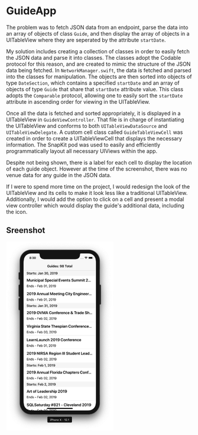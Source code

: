 # GuideApp
The problem was to fetch JSON data from an endpoint, parse the data into an array of objects of class `Guide`, and then display the array of objects in a UITableView where they are seperated by the attribute `startDate`. 

My solution includes creating a collection of classes in order to easily fetch the JSON data and parse it into classes. The classes adopt the Codable protocol for this reason, and are created to mimic the structure of the JSON data being fetched. In `NetworkManager.swift`, the data is fetched and parsed into the classes for manipulation. The objects are then sorted into objects of type `DateSection`, which contains a specified `startDate` and an array of objects of type `Guide` that share that `startDate` attribute value. This class adopts the `Comparable` protocol, allowing one to easily sort the `startDate` attribute in ascending order for viewing in the UITableView. 

Once all the data is fetched and sorted appropriately, it is displayed in a UITableView in `GuideViewController`. That file is in charge of instantiating the UITableView and conforms to both `UITableViewDataSource` and `UITableViewDelegate`. A custom cell class called `GuideTableViewCell` was created in order to create a UITableViewCell that displays the necessary information. The SnapKit pod was used to easily and efficiently programmatically layout all necessary UIViews within the app. 

Despite not being shown, there is a label for each cell to display the location of each guide object. However at the time of the screenshot, there was no venue data for any guide in the JSON data. 

If I were to spend more time on the project, I would redesign the look of the UITableView and its cells to make it look less like a traditional UITableView. Additionally, I would add the option to click on a cell and present a modal view controller which would display the guide's additional data, including the icon. 

## Sreenshot 

<img src=https://github.com/tjcarrel/GuideApp/blob/master/Screenshot.png  width=290 />
